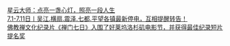   
[星云大师：点亮一盏心灯，照亮一段人生](http://www.dianyue.me/archives/048/ug0t5gtehnh7qnxm/)  
[7.1-7.11日丨吴江.横扇.震泽.七都.平望各镇最新停电，互相提醒转告！](http://www.dianyue.me/archives/036/0vd5g5krfznaioz0/)  
[佛教禅文化纪录片《禅门七日》入围了好莱坞洛杉矶电影节，并获得最佳纪录短片提名奖](http://www.dianyue.me/archives/006/3lqmwg9jqunlxir9/)